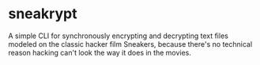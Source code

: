 # sneakrypt
A simple CLI for synchronously encrypting and decrypting text files modeled on the classic hacker film Sneakers, because there's no technical reason hacking can't look the way it does in the movies.
